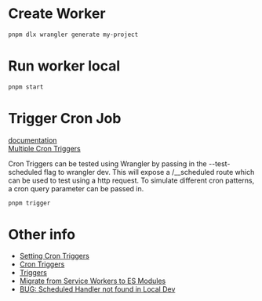 # Create Worker

```sh
pnpm dlx wrangler generate my-project
```

# Run worker local

```sh
pnpm start
```

# Trigger Cron Job

[documentation](https://developers.cloudflare.com/workers/runtime-apis/handlers/scheduled/)  
[Multiple Cron Triggers](https://developers.cloudflare.com/workers/examples/multiple-cron-triggers/)

Cron Triggers can be tested using Wrangler by passing in the --test-scheduled flag to wrangler dev. This will expose a /\_\_scheduled route which can be used to test using a http request. To simulate different cron patterns, a cron query parameter can be passed in.

```sh
pnpm trigger
```

# Other info

-   [Setting Cron Triggers](https://developers.cloudflare.com/workers/examples/cron-trigger/)
-   [Cron Triggers](https://developers.cloudflare.com/workers/configuration/cron-triggers/)
-   [Triggers](https://developers.cloudflare.com/workers/wrangler/configuration/#triggers)
-   [Migrate from Service Workers to ES Modules](https://developers.cloudflare.com/workers/reference/migrate-to-module-workers/)
-   [BUG: Scheduled Handler not found in Local Dev](https://github.com/cloudflare/workers-sdk/issues/5548)
